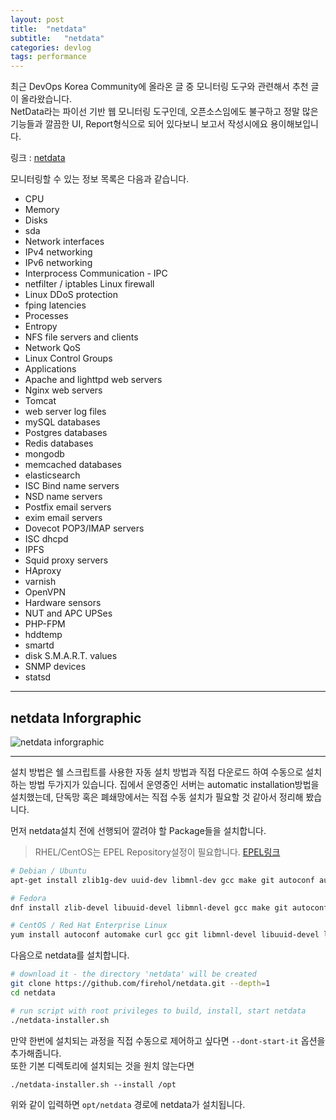 ```yaml
---
layout: post
title:  "netdata"
subtitle:   "netdata"
categories: devlog
tags: performance
---
```


최근 DevOps Korea Community에 올라온 글 중 모니터링 도구와 관련해서 추천 글이 올라왔습니다.  
NetData라는 파이선 기반 웹 모니터링 도구인데, 오픈소스임에도 불구하고 정말 많은 기능들과 깔끔한 UI, Report형식으로 되어 있다보니 보고서 작성시에요 용이해보입니다.

링크 : [netdata](https://github.com/firehol/netdata)

모니터링할 수 있는 정보 목록은 다음과 같습니다.
- CPU
- Memory
- Disks
- sda
- Network interfaces
- IPv4 networking
- IPv6 networking
- Interprocess Communication - IPC
- netfilter / iptables Linux firewall
- Linux DDoS protection
- fping latencies
- Processes
- Entropy
- NFS file servers and clients
- Network QoS
- Linux Control Groups
- Applications
- Apache and lighttpd web servers
- Nginx web servers
- Tomcat
- web server log files
- mySQL databases
- Postgres databases
- Redis databases
- mongodb
- memcached databases
- elasticsearch
- ISC Bind name servers
- NSD name servers
- Postfix email servers
- exim email servers
- Dovecot POP3/IMAP servers
- ISC dhcpd
- IPFS
- Squid proxy servers
- HAproxy
- varnish
- OpenVPN
- Hardware sensors
- NUT and APC UPSes
- PHP-FPM
- hddtemp
- smartd
- disk S.M.A.R.T. values
- SNMP devices
- statsd

---
## netdata Inforgraphic
![netdata inforgraphic](https://cloud.githubusercontent.com/assets/2662304/26529478/104652ac-43c9-11e7-903f-edb9bb2ced24.png)

---
설치 방법은 쉘 스크립트를 사용한 자동 설치 방법과 직접 다운로드 하여 수동으로 설치하는 방법 두가지가 있습니다. 집에서 운영중인 서버는 automatic installation방법을 설치했는데, 단독망 혹은 폐쇄망에서는 직접 수동 설치가 필요할 것 같아서 정리해 봤습니다. 

먼저 netdata설치 전에 선행되어 깔려야 할 Package들을 설치합니다.
> RHEL/CentOS는 EPEL Repository설정이 필요합니다. [EPEL링크](https://www.tecmint.com/how-to-enable-epel-repository-for-rhel-centos-6-5/)

``` bash
# Debian / Ubuntu
apt-get install zlib1g-dev uuid-dev libmnl-dev gcc make git autoconf autoconf-archive autogen automake pkg-config curl

# Fedora
dnf install zlib-devel libuuid-devel libmnl-devel gcc make git autoconf autoconf-archive autogen automake pkgconfig curl findutils

# CentOS / Red Hat Enterprise Linux
yum install autoconf automake curl gcc git libmnl-devel libuuid-devel lm-sensors make MySQL-python nc pkgconfig python python-psycopg2 PyYAML zlib-devel
```

다음으로 netdata를 설치합니다.
``` bash
# download it - the directory 'netdata' will be created
git clone https://github.com/firehol/netdata.git --depth=1
cd netdata

# run script with root privileges to build, install, start netdata
./netdata-installer.sh
```
만약 한번에 설치되는 과정을 직접 수동으로 제어하고 싶다면 `--dont-start-it` 옵션을 추가해줍니다.  
또한 기본 디렉토리에 설치되는 것을 원치 않는다면 
``` 
./netdata-installer.sh --install /opt 
``` 
위와 같이 입력하면 `opt/netdata` 경로에 netdata가 설치됩니다.


